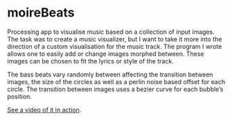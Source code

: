 # moireBeats
Processing app to visualise music based on a collection of input images. The task was to create a music visualizer, but I want to take it more into the direction of a custom visualisation for the music track. The program I wrote allows one to easily add or change images morphed between. These images can be chosen to fit the lyrics or style of the track.

The bass beats vary randomly between affecting the transition between images, the size of the circles as well as a perlin noise based offset for each circle. The transition between images uses a bezier curve for each bubble’s position.

[See a video of it in action](https://vimeo.com/101156876).
